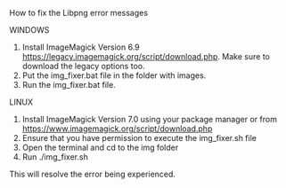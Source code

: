 How to fix the Libpng error messages

WINDOWS
1. Install ImageMagick Version 6.9 https://legacy.imagemagick.org/script/download.php. Make sure to download the legacy options too.
2. Put the img_fixer.bat file in the folder with images.
3. Run the img_fixer.bat file.

LINUX
1. Install ImageMagick Version 7.0 using your package manager or from https://www.imagemagick.org/script/download.php
2. Ensure that you have permission to execute the img_fixer.sh file
3. Open the terminal and cd to the img folder
4. Run ./img_fixer.sh

This will resolve the error being experienced.
